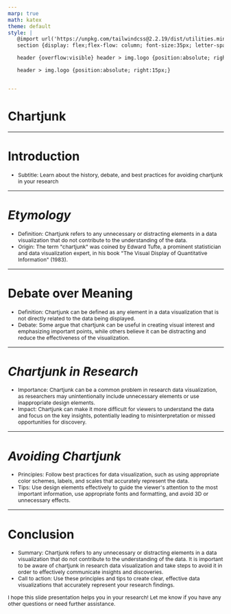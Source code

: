 ```yaml
---
marp: true
math: katex
theme: default
style: |
   @import url('https://unpkg.com/tailwindcss@2.2.19/dist/utilities.min.css');
   section {display: flex;flex-flow: column; font-size:35px; letter-spacing:1.4px;}

   header {overflow:visible} header > img.logo {position:absolute; right:15px;}

   header > img.logo {position:absolute; right:15px;}


---
```

<!-- backgroundImage: url('backgrounds/wwwatercolor (7).png') -->
<!-- _class: lead -->

 # Chartjunk

---
<style scoped>p,li {font-size:0.96em}</style>

 # Introduction

- Subtitle: Learn about the history, debate, and best practices for avoiding chartjunk in your research

---
<style scoped>p,li {font-size:0.92em}</style>

 # _Etymology_
- Definition: Chartjunk refers to any unnecessary or distracting elements in a data visualization that do not contribute to the understanding of the data.
- Origin: The term "chartjunk" was coined by Edward Tufte, a prominent statistician and data visualization expert, in his book "The Visual Display of Quantitative Information" (1983).


---
<style scoped>p,li {font-size:0.92em}</style>

 # Debate over Meaning

- Definition: Chartjunk can be defined as any element in a data visualization that is not directly related to the data being displayed.
- Debate: Some argue that chartjunk can be useful in creating visual interest and emphasizing important points, while others believe it can be distracting and reduce the effectiveness of the visualization.

---
<style scoped>p,li {font-size:0.92em}</style>

 # _Chartjunk in Research_

- Importance: Chartjunk can be a common problem in research data visualization, as researchers may unintentionally include unnecessary elements or use inappropriate design elements.
- Impact: Chartjunk can make it more difficult for viewers to understand the data and focus on the key insights, potentially leading to misinterpretation or missed opportunities for discovery.

---
<style scoped>p,li {font-size:0.92em}</style>

 # _Avoiding Chartjunk_
- Principles: Follow best practices for data visualization, such as using appropriate color schemes, labels, and scales that accurately represent the data.
- Tips: Use design elements effectively to guide the viewer's attention to the most important information, use appropriate fonts and formatting, and avoid 3D or unnecessary effects.


---
<style scoped>p,li {font-size:0.88em}</style>

 # **Conclusion**
- Summary: Chartjunk refers to any unnecessary or distracting elements in a data visualization that do not contribute to the understanding of the data. It is important to be aware of chartjunk in research data visualization and take steps to avoid it in order to effectively communicate insights and discoveries.
- Call to action: Use these principles and tips to create clear, effective data visualizations that accurately represent your research findings.

I hope this slide presentation helps you in your research! Let me know if you have any other questions or need further assistance.
